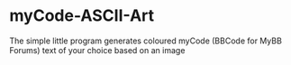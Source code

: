 # myCode-ASCII-Art
The simple little program generates coloured myCode (BBCode for MyBB Forums) text of your choice based on an image
